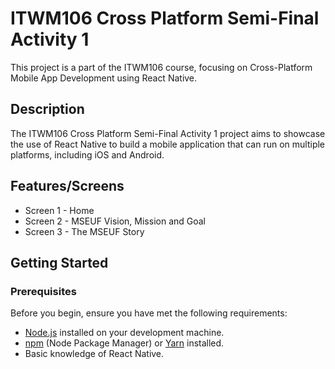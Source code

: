 # ITWM106 Cross Platform Semi-Final Activity 1

This project is a part of the ITWM106 course, focusing on Cross-Platform Mobile App Development using React Native.

## Description

The ITWM106 Cross Platform Semi-Final Activity 1 project aims to showcase the use of React Native to build a mobile application that can run on multiple platforms, including iOS and Android.

## Features/Screens

- Screen 1 - Home
- Screen 2 - MSEUF Vision, Mission and Goal
- Screen 3 - The MSEUF Story

## Getting Started

### Prerequisites

Before you begin, ensure you have met the following requirements:

- [Node.js](https://nodejs.org/) installed on your development machine.
- [npm](https://www.npmjs.com/) (Node Package Manager) or [Yarn](https://yarnpkg.com/) installed.
- Basic knowledge of React Native.
